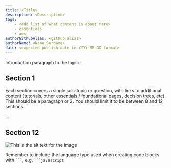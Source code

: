 ```yaml
---
title: <Title>
description: <Description>
tags:
    - <add list of what content is about here>
    - essentials
    - aws
authorGithubAlias: <github alias>
authorName: <Name Surname>
date: <expected publish date in YYYY-MM-DD format>
---
```


<!-- Throughout this template there will be comments like these, please remove them before committing the first version of the content piece. -->

Introduction paragraph to the topic.

## Section 1

Each section covers a single sub-topic or question, with links to additional content (tutorials, other essentials / foundational pages, decision trees, etc). This should be a paragraph or 2. You should limit it to be between 8 and 12 sections.

...

## Section 12


<!-- Sample Image link -->
![This is the alt text for the image](images/where-this-image-is-stored.png)

<!-- Code Blocks -->
Remember to include the language type used when creating code blocks with ` ``` `, e.g. ` ```javascript `